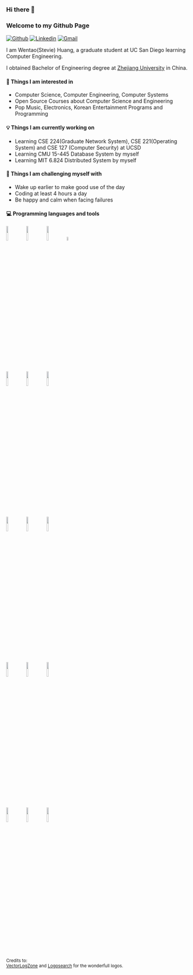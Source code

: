 ### Hi there 👋 
### Welcome to my Github Page

[![Github](https://img.shields.io/badge/-Github-000?style=flat&logo=Github&logoColor=white)](https://github.com/ZJU-Winter)
[![Linkedin](https://img.shields.io/badge/-LinkedIn-blue?style=flat&logo=Linkedin&logoColor=white)](https://www.linkedin.com/in/StevieHuang/)
[![Gmail](https://img.shields.io/badge/-Gmail-c14438?style=flat&logo=Gmail&logoColor=white)](mailto:mywinter.h@gmail.com)

I am Wentao(Stevie) Huang, a graduate student at UC San Diego learning Computer Engineering.

I obtained Bachelor of Engineering degree at [Zhejiang University](https://en.wikipedia.org/wiki/Zhejiang_University#Rankings_and_reputation) in China.

#### 👀 Things I am interested in
- Computer Science, Computer Engineering, Computer Systems
- Open Source Courses about Computer Science and Engineering
- Pop Music, Electronics, Korean Entertainment Programs and Programming

#### 💡 Things I am currently working on
- Learning CSE 224(Graduate Network System), CSE 221(Operating System) and CSE 127 (Computer Security) at UCSD
- Learning CMU 15-445 Database System by myself
- Learning MIT 6.824 Distributed System by myself

#### :muscle: Things I am challenging myself with
- Wake up earlier to make good use of the day
- Coding at least 4 hours a day
- Be happy and calm when facing failures

#### :computer: Programming languages and tools
<p>

<code><img width="10%" src="https://www.vectorlogo.zone/logos/java/java-ar21.svg"></code>
<code><img width="10%" src="https://www.vectorlogo.zone/logos/python/python-ar21.svg"></code>
<code><img width="10%" src="https://www.vectorlogo.zone/logos/golang/golang-ar21.svg"></code>
<code><img width="5%"  src="https://user-images.githubusercontent.com/78242467/202562628-ce35529c-dd7a-4d02-8229-c6f338e5cca1.svg"></code>
<br />
<code><img width="10%" src="https://www.vectorlogo.zone/logos/git-scm/git-scm-ar21.svg"></code>
<code><img width="10%" src="https://www.vectorlogo.zone/logos/linux/linux-ar21.svg"></code>
<code><img width="10%" src="https://www.vectorlogo.zone/logos/docker/docker-ar21.svg"></code>
<br />
<code><img width="10%" src="https://www.vectorlogo.zone/logos/mysql/mysql-ar21.svg"></code>
<code><img width="10%" src="https://www.vectorlogo.zone/logos/mongodb/mongodb-ar21.svg"></code>
<code><img width="10%" src="https://www.vectorlogo.zone/logos/apache_hadoop/apache_hadoop-ar21.svg"></code>
<br />
<code><img width="10%" src="https://www.vectorlogo.zone/logos/tensorflow/tensorflow-ar21.svg"></code>
<code><img width="10%" src="https://www.vectorlogo.zone/logos/pytorch/pytorch-ar21.svg"></code>
<code><img width="10%" src="https://www.vectorlogo.zone/logos/nodejs/nodejs-ar21.svg"></code>
<br />
<code><img width="10%" src="https://www.vectorlogo.zone/logos/djangoproject/djangoproject-ar21.svg"></code>
<code><img width="10%" src="https://www.vectorlogo.zone/logos/reactjs/reactjs-ar21.svg"></code>
<code><img width="10%" src="https://www.vectorlogo.zone/logos/getbootstrap/getbootstrap-ar21.svg"></code>

</p>

<sub>Credits to: <br/>[VectorLogZone](https://www.vectorlogo.zone/) and [Logosearch](https://logosear.ch/search.html) for the wonderfull logos.</sub>
